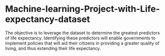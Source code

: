 # Machine-learning-Project-with-Life-expectancy-dataset
The objective is to leverage the dataset to determine the greatest predictors of life expectancy. Identifying these predictors will enable governments to implement policies that will aid their citizens in providing a greater quality of living, and thus extending their life expectancy.
